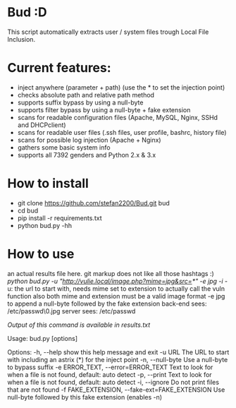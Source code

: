 # Bud :D
This script automatically extracts user / system files trough Local File Inclusion.

# Current features:
* inject anywhere (parameter + path) (use the * to set the injection point)
* checks absolute path and relative path method
* supports suffix bypass by using a null-byte
* supports filter bypass by using a null-byte + fake extension
* scans for readable configuration files (Apache, MySQL, Nginx, SSHd and DHCPclient)
* scans for readable user files (.ssh files, user profile, bashrc, history file)
* scans for possible log injection (Apache + Nginx)
* gathers some basic system info
* supports all 7392 genders and Python 2.x & 3.x

# How to install
* git clone https://github.com/stefan2200/Bud.git bud
* cd bud
* pip install -r requirements.txt
* python bud.py -hh

# How to use
an actual results file here. git markup does not like all those hashtags :)
*python bud.py -u "http://vulie.local/image.php?mime=jpg&src=&ast;" -e jpg -i*
-u: the url to start with, needs mime set to extension to actually call the vuln function
also both mime and extension must be a valid image format
-e jpg to append a null-byte followed by the fake extension
back-end sees: /etc/passwd\0.jpg
server sees: /etc/passwd

*Output of this command is available in results.txt*

Usage: bud.py [options]

Options:
  -h, --help            show this help message and exit
  -u URL                The URL to start with including an astrix (&ast;) for the
                        inject point
  -n, --null-byte       Use a null-byte to bypass suffix
  -e ERROR_TEXT, --error=ERROR_TEXT
                        Text to look for when a file is not found, default:
                        auto detect
  -p, --print           Text to look for when a file is not found, default:
                        auto detect
  -i, --ignore          Do not print files that are not found
  -f FAKE_EXTENSION, --fake-ext=FAKE_EXTENSION
                        Use null-byte followed by this fake extension (enables
                        -n)
